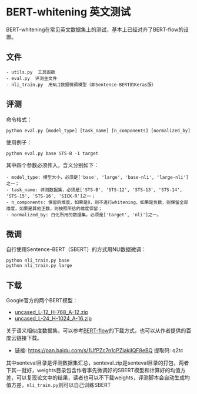 # BERT-whitening 英文测试

BERT-whitening在常见英文数据集上的测试，基本上已经对齐了BERT-flow的设置。

## 文件

```
- utils.py  工具函数
- eval.py  评测主文件
- nli_train.py  用NLI数据微调模型（即Sentence-BERT的Keras版）
```

## 评测

命令格式：
```
python eval.py [model_type] [task_name] [n_components] [normalized_by]
```

使用例子：
```
python eval.py base STS-B -1 target
```

其中四个参数必须传入，含义分别如下：
```
- model_type: 模型大小，必须是['base', 'large', 'base-nli', 'large-nli']之一；
- task_name: 评测数据集，必须是['STS-B', 'STS-12', 'STS-13', 'STS-14', 'STS-15', 'STS-16', 'SICK-R']之一；
- n_components: 保留的维度，如果是0，则不进行whitening，如果是负数，则保留全部维度，如果是其他正数，则按照所给的维度保留；
- normalized_by: 白化所用的数据集，必须是['target', 'nli']之一。
```

## 微调

自行使用Sentence-BERT（SBERT）的方式用NLI数据微调：
```
python nli_train.py base
python nli_train.py large
```

## 下载

Google官方的两个BERT模型：
- [uncased_L-12_H-768_A-12.zip](https://storage.googleapis.com/bert_models/2018_10_18/uncased_L-12_H-768_A-12.zip)
- [uncased_L-24_H-1024_A-16.zip](https://storage.googleapis.com/bert_models/2018_10_18/uncased_L-24_H-1024_A-16.zip)

关于语义相似度数据集，可以参考[BERT-flow](https://github.com/bohanli/BERT-flow)的下载方式，也可以从作者提供的百度云链接下载。
- 链接: https://pan.baidu.com/s/1UfPZc7n1cPZlakiIQF8eBQ 提取码: q2tc

其中senteval目录是评测数据集汇总，senteval.zip是senteval目录的打包，两者下其一就好，weights目录包含作者事先微调好的SBERT模型和计算好的均值方差，可以复现论文中的结果，读者也可以不下载weights，评测脚本会自动生成均值方差，`nli_train.py`则可以自己训练SBERT
